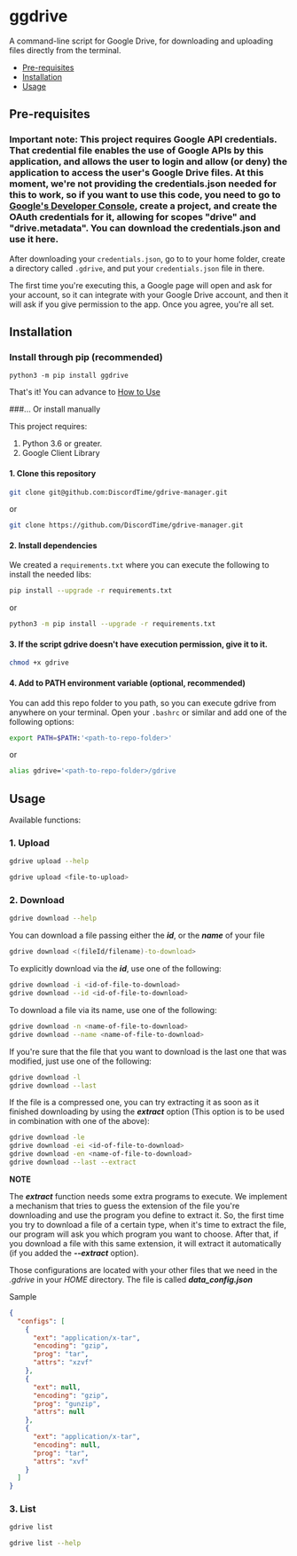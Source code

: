 # ggdrive
A command-line script for Google Drive, for downloading and uploading files directly from the terminal.

- [Pre-requisites](#pre-requisites)
- [Installation](#installation)
- [Usage](#usage)

## Pre-requisites

### Important note: This project requires Google API credentials. That credential file enables the use of Google APIs by this application, and allows the user to login and allow (or deny) the application to access the user's Google Drive files. At this moment, we're not providing the credentials.json needed for this to work, so if you want to use this code, you need to go to [Google's Developer Console](https://console.developers.google.com/), create a project, and create the OAuth credentials for it, allowing for scopes "drive" and "drive.metadata". You can download the credentials.json and use it here.

After downloading your `credentials.json`, go to to your home folder, create a directory called `.gdrive`, and put your `credentials.json` file in there.

The first time you're executing this, a Google page will open and ask for your account, so it can integrate with your Google Drive account, and then it will ask if you give permission to the app. Once you agree, you're all set.

## Installation

### Install through pip (recommended)

```shell
python3 -m pip install ggdrive
```

That's it! You can advance to [How to Use](#how-to-use)

###... Or install manually

This project requires:

1. Python 3.6 or greater.
2. Google Client Library

#### 1. Clone this repository

 ```sh
 git clone git@github.com:DiscordTime/gdrive-manager.git
 ```
 or
 ```sh
 git clone https://github.com/DiscordTime/gdrive-manager.git
 ```

#### 2. Install dependencies

We created a `requirements.txt` where you can execute the following to install the needed libs:

```sh
pip install --upgrade -r requirements.txt
```
or
```sh
python3 -m pip install --upgrade -r requirements.txt
```

#### 3. If the script gdrive doesn't have execution permission, give it to it.

 ```sh
 chmod +x gdrive
 ```

#### 4. Add to PATH environment variable (optional, recommended)

You can add this repo folder to you path, so you can execute gdrive from anywhere on your terminal. Open your `.bashrc` or similar and add one of the following options:

 ```sh
 export PATH=$PATH:'<path-to-repo-folder>'
 ```
or
 ```sh
 alias gdrive='<path-to-repo-folder>/gdrive
 ```

## Usage

Available functions:

### 1. Upload

```sh
gdrive upload --help
```

```sh
gdrive upload <file-to-upload>
```

### 2. Download
```sh
gdrive download --help
```

You can download a file passing either the ***id***, or the ***name*** of your file
```sh
gdrive download <(fileId/filename)-to-download>
```

To explicitly download via the ***id***, use one of the following:

```sh
gdrive download -i <id-of-file-to-download>
gdrive download --id <id-of-file-to-download>
```

To download a file via its name, use one of the following:
```sh
gdrive download -n <name-of-file-to-download>
gdrive download --name <name-of-file-to-download>
```

If you're sure that the file that you want to download is the last one that was modified, just use one of the following:
```sh
gdrive download -l
gdrive download --last
```

If the file is a compressed one, you can try extracting it as soon as it finished downloading by using the ***extract*** option (This option is to be used in combination with one of the above):

```sh
gdrive download -le
gdrive download -ei <id-of-file-to-download>
gdrive download -en <name-of-file-to-download>
gdrive download --last --extract
```

**NOTE**

The ***extract*** function needs some extra programs to execute. We implement a mechanism that tries to guess the extension of the file you're downloading and use the program you define to extract it. So, the first time you try to download a file of a certain type, when it's time to extract the file, our program will ask you which program you want to choose. After that, if you download a file with this same extension, it will extract it automatically (if you added the ***--extract*** option).

Those configurations are located with your other files that we need in the *.gdrive* in your *HOME* directory. The file is called ***data_config.json***

Sample
```json
{
  "configs": [
    {
      "ext": "application/x-tar",
      "encoding": "gzip",
      "prog": "tar",
      "attrs": "xzvf"
    },
    {
      "ext": null,
      "encoding": "gzip",
      "prog": "gunzip",
      "attrs": null
    },
    {
      "ext": "application/x-tar",
      "encoding": null,
      "prog": "tar",
      "attrs": "xvf"
    }
  ]
}
```

### 3. List
```sh
gdrive list
```

```sh
gdrive list --help
```

